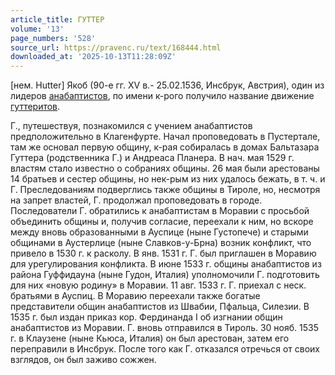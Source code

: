 ```yaml
---
article_title: ГУТТЕР
volume: '13'
page_numbers: '528'
source_url: https://pravenc.ru/text/168444.html
downloaded_at: '2025-10-13T11:28:09Z'
---
```


[нем. Hutter] Якоб (90-е гг. XV в.- 25.02.1536, Инсбрук, Австрия), один из лидеров [анабаптистов](https://pravenc.ru/text/Анабаптисты.html), по имени к-рого получило название движение [гуттеритов](https://pravenc.ru/text/гуттеритов.html).

Г., путешествуя, познакомился с учением анабаптистов предположительно в Клагенфурте. Начал проповедовать в Пустертале, там же основал первую общину, к-рая собиралась в домах Бальтазара Гуттера (родственника Г.) и Андреаса Планера. В нач. мая 1529 г. властям стало известно о собраниях общины. 26 мая были арестованы 14 братьев и сестер общины, но нек-рым из них удалось бежать, в т. ч. и Г. Преследованиям подверглись также общины в Тироле, но, несмотря на запрет властей, Г. продолжал проповедовать в городе. Последователи Г. обратились к анабаптистам в Моравии с просьбой объединить общины и, получив согласие, переехали к ним, но вскоре между вновь образованными в Ауспице (ныне Густопече) и старыми общинами в Аустерлице (ныне Славков-у-Брна) возник конфликт, что привело в 1530 г. к расколу. В янв. 1531 г. Г. был приглашен в Моравию для урегулирования конфликта. В июне 1533 г. общины анабаптистов из района Гуффидауна (ныне Гудон, Италия) уполномочили Г. подготовить для них «новую родину» в Моравии. 11 авг. 1533 г. Г. приехал с неск. братьями в Ауспиц. В Моравию переехали также богатые представители общин анабаптистов из Швабии, Пфальца, Силезии. В 1535 г. был издан приказ кор. Фердинанда I об изгнании общин анабаптистов из Моравии. Г. вновь отправился в Тироль. 30 нояб. 1535 г. в Клаузене (ныне Кьюса, Италия) он был арестован, затем его переправили в Инсбрук. После того как Г. отказался отречься от своих взглядов, он был заживо сожжен.
